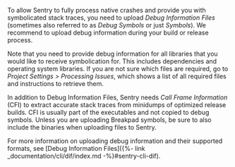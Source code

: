 To allow Sentry to fully process native crashes and provide you with symbolicated stack traces, you need to upload _Debug Information Files_ (sometimes also referred to as _Debug Symbols_ or just _Symbols_). We recommend to upload debug information during your build or release process.

Note that you need to provide debug information for all libraries that you would like to receive symbolication for. This includes dependencies and operating system libraries. If you are not sure which files are required, go to _Project Settings > Processing Issues_, which shows a list of all required files and instructions to retrieve them.

In addition to Debug Information Files, Sentry needs _Call Frame Information_
(CFI) to extract accurate stack traces from minidumps of optimized release
builds. CFI is usually part of the executables and not copied to debug symbols.
Unless you are uploading Breakpad symbols, be sure to also include the binaries
when uploading files to Sentry.

For more information on uploading debug information and their supported formats, see [Debug Information Files]({%- link _documentation/cli/dif/index.md -%}#sentry-cli-dif).